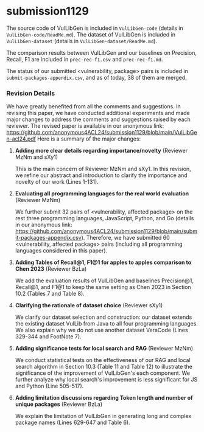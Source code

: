 # submission1129

The source code of VulLibGen is included in `VulLibGen-code` (details in  `VulLibGen-code/ReadMe.md`).
The dataset of VulLibGen is included in `VulLibGen-dataset` (details in  `VulLibGen-dataset/ReadMe.md`).

The comparison results between VulLibGen and our baselines on Precision, Recall, F1 are included in `prec-rec-f1.csv` and `prec-rec-f1.md`.

The status of our submitted <vulnerability, package> pairs is included in `submit-packages-appendix.csv`, and as of today, 38 of them are merged.


### Revision Details

We have greatly benefited from all the comments and suggestions. In revising this paper, we have conducted additional experiments and made major changes to address the comments and suggestions raised by each reviewer. The revised paper is available in our anonymous link: https://github.com/anonymous4ACL24/submission1129/blob/main/VulLibGen-acl24.pdf Here is a summary of the major changes:

1. **Adding more clear details regarding importance/novelty** (Reviewer MzNm and sXy1) 

   This is the main concern of Reviewer MzNm and sXy1. In this revision, we refine our abstract and introduction to clarify the importance and novelty of our work (Lines 1-131).

2. **Evaluating all programming languages for the real world evaluation** (Reviewer MzNm)

   We further submit 32 pairs of <vulnerability, affected package> on the rest three programming languages, JavaScript, Python, and Go (details in our anonymous link: https://github.com/anonymous4ACL24/submission1129/blob/main/submit-packages-appendix.csv). Therefore, we have submitted 60 <vulnerability, affected package> pairs (including all programming languages considered in this paper).

3. **Adding Tables of Recall@1, F1@1 for apples to apples comparison to Chen 2023** (Reviewer BzLa)

   We add the evaluation results of VulLibGen and baselines Precision@1, Recall@1, and F1@1 to keep the same setting as Chen 2023 in Section 10.2 (Tables 7 and Table 8).

4. **Clarifying the rationale of dataset choice** (Reviewer sXy1)

   We clarify our dataset selection and construction: our dataset extends the existing dataset VulLib from Java to all four programming languages. We also explain why we do not use another dataset VeraCode (Lines 329-344 and FootNote 7). 

5. **Adding significance tests for local search and RAG** (Reviewer MzNm)

   We conduct statistical tests on the effectiveness of our RAG and local search algorithm in Section 10.3 (Table 11 and Table 12) to illustrate the significance of the improvement of VulLibGen's each component. We further analyze why local search's improvement is less significant for JS and Python (Line 505-517). 

6. **Adding limitation discussions regarding Token length and number of unique packages** (Reviewer BzLa)

   We explain the limitation of VulLibGen in generating long and complex package names (Lines 629-647 and Table 6).

